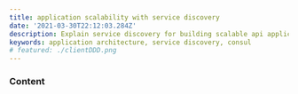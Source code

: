 ```yaml
---
title: application scalability with service discovery
date: '2021-03-30T22:12:03.284Z'
description: Explain service discovery for building scalable api applications
keywords: application architecture, service discovery, consul
# featured: ./clientDDD.png
---
```

### Content